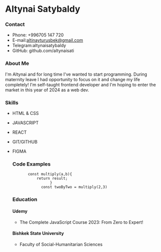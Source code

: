 # Altynai Satybaldy

### Contact
* Phone: +996705 147 720
* E-mail:altinayturusbek@gmail.com
* Telegram:altynaisatybaldy
* GitHub: github.com/altynaisati

### About Me

I'm Altynai and for long time I've wanted to start programming.
During maternity leave I had opportunity to focus on it and change my life completely!
I'm self-taught frontend developer and I'm hoping to enter the market in this year of 2024 as a web dev.

### Skills

* HTML & CSS
* JAVASCRIPT
* REACT
* GIT/GITHUB
* FIGMA

  ### Code Examples
             const multiply(a,b){
                 return result;
                       }
                   const twoByTwo = multiply(2,3)

  ### Education
  #### Udemy
  * The Complete JavaScript Course 2023: From Zero to Expert!

  #### Bishkek State University
  * Faculty of Social-Humanitarian Sciences

    

